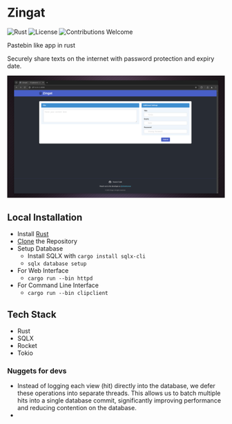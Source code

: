 # Zingat

![Rust](https://img.shields.io/badge/Rust-1.56%2B-orange?logo=rust)
![License](https://img.shields.io/github/license/nihalxkumar/zingat)
![Contributions Welcome](https://img.shields.io/badge/Contributions-Welcome-brightgreen)

Pastebin like app in rust

Securely share texts on the internet with password protection and expiry date.

![browser-screenshot.png](browser-screenshot.png "Window screenshot of a browser with zingat localhost")

## Local Installation

- Install [Rust](https://www.rust-lang.org/tools/install)
- [Clone](https://docs.github.com/en/repositories/creating-and-managing-repositories/cloning-a-repository) the Repository
- Setup Database
  - Install SQLX with `cargo install sqlx-cli`
  - `sqlx database setup`
- For Web Interface
  - `cargo run --bin httpd`
- For Command Line Interface
  - `cargo run --bin clipclient`

## Tech Stack

- Rust
- SQLX
- Rocket
- Tokio

### Nuggets for devs

- Instead of logging each view (hit) directly into the database, we defer these operations into separate threads. This allows us to batch multiple hits into a single database commit, significantly improving performance and reducing contention on the database.
- 